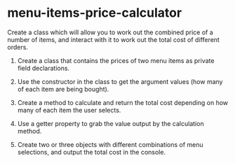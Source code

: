 # menu-items-price-calculator

Create a class which will allow you to work out the combined price of a number of
items, and interact with it to work out the total cost of different orders.

1. Create a class that contains the prices of two menu items as private field
declarations.

2. Use the constructor in the class to get the argument values (how many of
each item are being bought).

3. Create a method to calculate and return the total cost depending on how
many of each item the user selects.

4. Use a getter property to grab the value output by the calculation method.

5. Create two or three objects with different combinations of menu selections,
and output the total cost in the console.